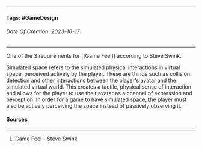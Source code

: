 __________________________________________________________________________
#### **Tags:** #GameDesign 
###### *Date Of Creation: 2023-10-17*
__________________________________________________________________________

One of the 3 requirements for [[Game Feel]] according to Steve Swink. 

Simulated space refers to the simulated physical interactions in virtual space, perceived actively by the player. These are things such as collision detection and other interactions between the player's avatar and the simulated virtual world. This creates a tactile, physical sense of interaction and allows for the player to use their avatar as a channel of expression and perception. In order for a game to have simulated space, the player must also be actively perceiving the space instead of passively observing it.
#### Sources
__________________________________________________________________________
1. Game Feel - Steve Swink